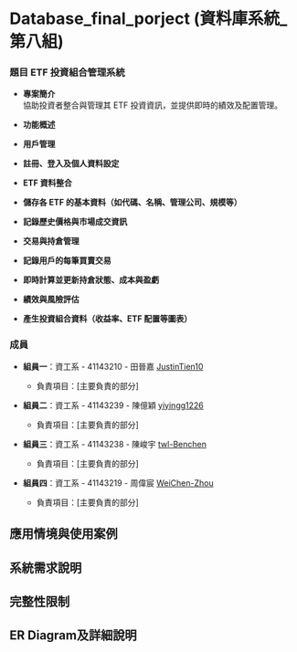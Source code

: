# Database_final_porject (資料庫系統_第八組)
### 題目 ETF 投資組合管理系統
- **專案簡介**  
協助投資者整合與管理其 ETF 投資資訊，並提供即時的績效及配置管理。

- **功能概述**  

- **用戶管理**  
- **註冊、登入及個人資料設定**  

- **ETF 資料整合**  
- **儲存各 ETF 的基本資料（如代碼、名稱、管理公司、規模等）**  
- **記錄歷史價格與市場成交資訊**  

- **交易與持倉管理**  
- **記錄用戶的每筆買賣交易**  
- **即時計算並更新持倉狀態、成本與盈虧**  

- **績效與風險評估**  
- **產生投資組合資料（收益率、ETF 配置等圖表）**
### 成員

- **組員一**：資工系 - 41143210 - 田晉嘉 [JustinTien10](https://github.com/JustinTien10)
  - 負責項目：[主要負責的部分]

- **組員二**：資工系 - 41143239 - 陳億穎 [yiyingg1226](https://github.com/yiyingg1226)
  - 負責項目：[主要負責的部分]

- **組員三**：資工系 - 41143238 -  陳峻宇 [twl-Benchen](https://github.com/twl-Benchen)
  - 負責項目：[主要負責的部分]

- **組員四**：資工系 - 41143219 -  周偉宸 [WeiChen-Zhou](https://github.com/WeiChen-Zhou)
  - 負責項目：[主要負責的部分]

## 應用情境與使用案例

## 系統需求說明

## 完整性限制

## ER Diagram及詳細說明


